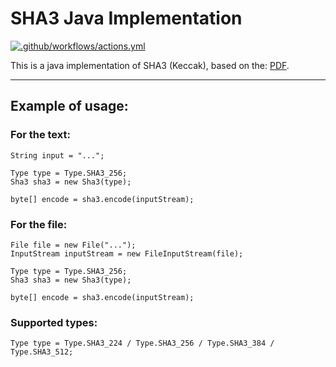 # SHA3 Java Implementation

[![.github/workflows/actions.yml](https://github.com/mchrapek/sha3-java/actions/workflows/actions.yml/badge.svg)](https://github.com/mchrapek/sha3-java/actions/workflows/actions.yml)

This is a java implementation of SHA3 (Keccak), based on the:
[PDF](https://nvlpubs.nist.gov/nistpubs/FIPS/NIST.FIPS.202.pdf).

---

## Example of usage:

### For the text:
```
String input = "...";

Type type = Type.SHA3_256;
Sha3 sha3 = new Sha3(type);

byte[] encode = sha3.encode(inputStream);
```

### For the file:
```
File file = new File("...");
InputStream inputStream = new FileInputStream(file);

Type type = Type.SHA3_256;
Sha3 sha3 = new Sha3(type);

byte[] encode = sha3.encode(inputStream);
```

### Supported types:
```
Type type = Type.SHA3_224 / Type.SHA3_256 / Type.SHA3_384 / Type.SHA3_512; 
```
